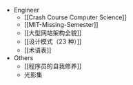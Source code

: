 - Engineer
  - [[Crash Course Computer Science]]
  - [[MIT-Missing-Semester]]
  - [[大型网站架构全貌]]
  - [[设计模式（23 种）]]
  - [[术语表]]
- Others
  - [[程序员的自我修养]]
  - 光影集
